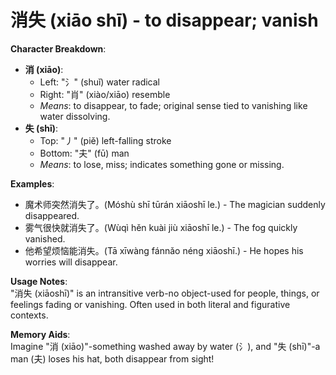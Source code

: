 # **消失 (xiāo shī) - to disappear; vanish**

**Character Breakdown**:  
- **消 (xiāo)**:
  - Left: "氵" (shuǐ) water radical
  - Right: "肖" (xiào/xiāo) resemble
  - *Means*: to disappear, to fade; original sense tied to vanishing like water dissolving.  
- **失 (shī)**:
  - Top: "丿" (piě) left-falling stroke
  - Bottom: "夫" (fū) man
  - *Means*: to lose, miss; indicates something gone or missing.

**Examples**:  
- 魔术师突然消失了。(Móshù shī tūrán xiāoshī le.) - The magician suddenly disappeared.  
- 雾气很快就消失了。(Wùqì hěn kuài jiù xiāoshī le.) - The fog quickly vanished.  
- 他希望烦恼能消失。(Tā xīwàng fánnǎo néng xiāoshī.) - He hopes his worries will disappear.

**Usage Notes**:  
"消失 (xiāoshī)" is an intransitive verb-no object-used for people, things, or feelings fading or vanishing. Often used in both literal and figurative contexts.

**Memory Aids**:  
Imagine "消 (xiāo)"-something washed away by water (氵), and "失 (shī)"-a man (夫) loses his hat, both disappear from sight!